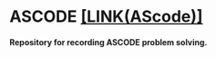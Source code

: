 # ASCODE [[LINK(AScode)]](http://ascode.org/)
#### Repository for recording ASCODE problem solving.
